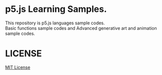 # p5.js Learning Samples.

This repository is p5.js languages sample codes.  
Basic functions sample codes and Advanced generative art and animation sample codes.

# LICENSE

[MIT License](https://github.com/potato4d/learning-p5js/blob/master/LICENSE)
